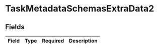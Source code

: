 # TaskMetadataSchemasExtraData2


## Fields

| Field       | Type        | Required    | Description |
| ----------- | ----------- | ----------- | ----------- |